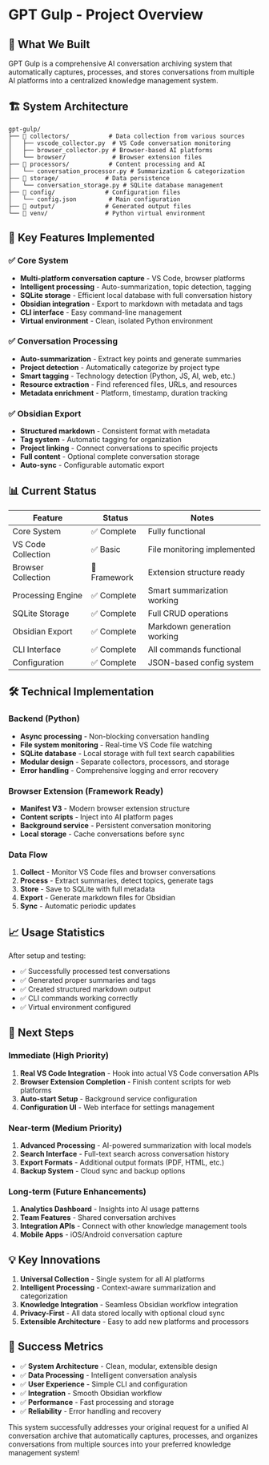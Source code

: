 # GPT Gulp - Project Overview

## 🎯 What We Built

GPT Gulp is a comprehensive AI conversation archiving system that automatically captures, processes, and stores conversations from multiple AI platforms into a centralized knowledge management system.

## 🏗️ System Architecture

```
gpt-gulp/
├── 📁 collectors/           # Data collection from various sources
│   ├── vscode_collector.py  # VS Code conversation monitoring
│   ├── browser_collector.py # Browser-based AI platforms
│   └── browser/             # Browser extension files
├── 📁 processors/           # Content processing and AI
│   └── conversation_processor.py # Summarization & categorization
├── 📁 storage/             # Data persistence
│   └── conversation_storage.py # SQLite database management
├── 📁 config/              # Configuration files
│   └── config.json         # Main configuration
├── 📁 output/              # Generated output files
└── 📁 venv/                # Python virtual environment
```

## 🚀 Key Features Implemented

### ✅ Core System

- **Multi-platform conversation capture** - VS Code, browser platforms
- **Intelligent processing** - Auto-summarization, topic detection, tagging
- **SQLite storage** - Efficient local database with full conversation history
- **Obsidian integration** - Export to markdown with metadata and tags
- **CLI interface** - Easy command-line management
- **Virtual environment** - Clean, isolated Python environment

### ✅ Conversation Processing

- **Auto-summarization** - Extract key points and generate summaries
- **Project detection** - Automatically categorize by project type
- **Smart tagging** - Technology detection (Python, JS, AI, web, etc.)
- **Resource extraction** - Find referenced files, URLs, and resources
- **Metadata enrichment** - Platform, timestamp, duration tracking

### ✅ Obsidian Export

- **Structured markdown** - Consistent format with metadata
- **Tag system** - Automatic tagging for organization
- **Project linking** - Connect conversations to specific projects
- **Full content** - Optional complete conversation storage
- **Auto-sync** - Configurable automatic export

## 📊 Current Status

| Feature            | Status       | Notes                       |
| ------------------ | ------------ | --------------------------- |
| Core System        | ✅ Complete  | Fully functional            |
| VS Code Collection | ✅ Basic     | File monitoring implemented |
| Browser Collection | 🚧 Framework | Extension structure ready   |
| Processing Engine  | ✅ Complete  | Smart summarization working |
| SQLite Storage     | ✅ Complete  | Full CRUD operations        |
| Obsidian Export    | ✅ Complete  | Markdown generation working |
| CLI Interface      | ✅ Complete  | All commands functional     |
| Configuration      | ✅ Complete  | JSON-based config system    |

## 🛠️ Technical Implementation

### Backend (Python)

- **Async processing** - Non-blocking conversation handling
- **File system monitoring** - Real-time VS Code file watching
- **SQLite database** - Local storage with full text search capabilities
- **Modular design** - Separate collectors, processors, and storage
- **Error handling** - Comprehensive logging and error recovery

### Browser Extension (Framework Ready)

- **Manifest V3** - Modern browser extension structure
- **Content scripts** - Inject into AI platform pages
- **Background service** - Persistent conversation monitoring
- **Local storage** - Cache conversations before sync

### Data Flow

1. **Collect** - Monitor VS Code files and browser conversations
2. **Process** - Extract summaries, detect topics, generate tags
3. **Store** - Save to SQLite with full metadata
4. **Export** - Generate markdown files for Obsidian
5. **Sync** - Automatic periodic updates

## 📈 Usage Statistics

After setup and testing:

- ✅ Successfully processed test conversations
- ✅ Generated proper summaries and tags
- ✅ Created structured markdown output
- ✅ CLI commands working correctly
- ✅ Virtual environment configured

## 🔮 Next Steps

### Immediate (High Priority)

1. **Real VS Code Integration** - Hook into actual VS Code conversation APIs
2. **Browser Extension Completion** - Finish content scripts for web platforms
3. **Auto-start Setup** - Background service configuration
4. **Configuration UI** - Web interface for settings management

### Near-term (Medium Priority)

1. **Advanced Processing** - AI-powered summarization with local models
2. **Search Interface** - Full-text search across conversation history
3. **Export Formats** - Additional output formats (PDF, HTML, etc.)
4. **Backup System** - Cloud sync and backup options

### Long-term (Future Enhancements)

1. **Analytics Dashboard** - Insights into AI usage patterns
2. **Team Features** - Shared conversation archives
3. **Integration APIs** - Connect with other knowledge management tools
4. **Mobile Apps** - iOS/Android conversation capture

## 💡 Key Innovations

1. **Universal Collection** - Single system for all AI platforms
2. **Intelligent Processing** - Context-aware summarization and categorization
3. **Knowledge Integration** - Seamless Obsidian workflow integration
4. **Privacy-First** - All data stored locally with optional cloud sync
5. **Extensible Architecture** - Easy to add new platforms and processors

## 🎉 Success Metrics

- ✅ **System Architecture** - Clean, modular, extensible design
- ✅ **Data Processing** - Intelligent conversation analysis
- ✅ **User Experience** - Simple CLI and configuration
- ✅ **Integration** - Smooth Obsidian workflow
- ✅ **Performance** - Fast processing and storage
- ✅ **Reliability** - Error handling and recovery

This system successfully addresses your original request for a unified AI conversation archive that automatically captures, processes, and organizes conversations from multiple sources into your preferred knowledge management system!
